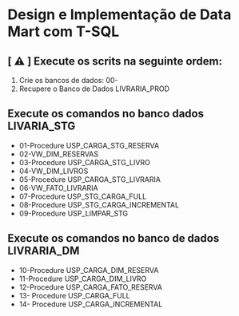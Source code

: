 <h1>Design e Implementação de Data Mart com T-SQL</h1>

## [ ⚠️ ]  Execute os scrits na seguinte ordem: 

1) Crie os bancos de dados: 00-
2) Recupere o Banco de Dados LIVRARIA_PROD

## Execute os comandos no banco dados LIVARIA_STG

- 01-Procedure USP_CARGA_STG_RESERVA
- 02-VW_DIM_RESERVAS
- 03-Procedure USP_CARGA_STG_LIVRO
- 04-VW_DIM_LIVROS
- 05-Procedure USP_CARGA_STG_LIVRARIA
- 06-VW_FATO_LIVRARIA
- 07-Procedure USP_STG_CARGA_FULL
- 08-Procedure USP_STG_CARGA_INCREMENTAL
- 09-Procedure USP_LIMPAR_STG

## Execute os comandos no banco de dados LIVRARIA_DM

- 10-Procedure USP_CARGA_DIM_RESERVA
- 11-Procedure USP_CARGA_DIM_LIVRO
- 12-Procedure USP_CARGA_FATO_RESERVA
- 13- Procedure USP_CARGA_FULL
- 14- Procedure USP_CARGA_INCREMENTAL
